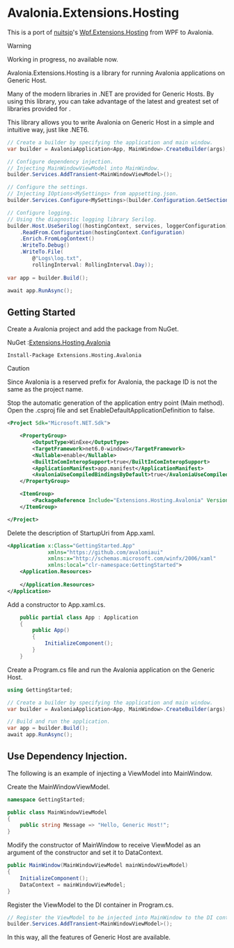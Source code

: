 # Avalonia.Extensions.Hosting

This is a port of [nuitsjp](https://github.com/nuitsjp)'s [Wpf.Extensions.Hosting](https://github.com/nuitsjp/Wpf.Extensions.Hosting) from WPF to Avalonia.

> [!WARNING]
>
> Working in progress, no available now.

Avalonia.Extensions.Hosting is a library for running Avalonia applications on Generic Host.

Many of the modern libraries in .NET are provided for Generic Hosts. By using this library, you can take advantage of the latest and greatest set of libraries provided for .   

This library allows you to write Avalonia on Generic Host in a simple and intuitive way, just like .NET6.

```csharp
// Create a builder by specifying the application and main window.
var builder = AvaloniaApplication<App, MainWindow>.CreateBuilder(args);

// Configure dependency injection.
// Injecting MainWindowViewModel into MainWindow.
builder.Services.AddTransient<MainWindowViewModel>();

// Configure the settings.
// Injecting IOptions<MySettings> from appsetting.json.
builder.Services.Configure<MySettings>(builder.Configuration.GetSection("MySettings"));

// Configure logging.
// Using the diagnostic logging library Serilog.
builder.Host.UseSerilog((hostingContext, services, loggerConfiguration) => loggerConfiguration
    .ReadFrom.Configuration(hostingContext.Configuration)
    .Enrich.FromLogContext()
    .WriteTo.Debug()
    .WriteTo.File(
        @"Logs\log.txt", 
        rollingInterval: RollingInterval.Day));
    
var app = builder.Build();

await app.RunAsync();
```

## Getting Started

Create a Avalonia project and add the package from NuGet.

NuGet :[Extensions.Hosting.Avalonia](https://www.nuget.org/packages/Extensions.Hosting.Avalonia)

```
Install-Package Extensions.Hosting.Avalonia
```

> [!CAUTION]
>
> Since Avalonia is a reserved prefix for Avalonia, the package ID is not the same as the project name.

Stop the automatic generation of the application entry point (Main method). Open the .csproj file and set EnableDefaultApplicationDefinition to false.

```xml
<Project Sdk="Microsoft.NET.Sdk">

	<PropertyGroup>
		<OutputType>WinExe</OutputType>
		<TargetFramework>net6.0-windows</TargetFramework>
		<Nullable>enable</Nullable>
		<BuiltInComInteropSupport>true</BuiltInComInteropSupport>
		<ApplicationManifest>app.manifest</ApplicationManifest>
		<AvaloniaUseCompiledBindingsByDefault>true</AvaloniaUseCompiledBindingsByDefault>
	</PropertyGroup>

	<ItemGroup>
		<PackageReference Include="Extensions.Hosting.Avalonia" Version="1.0.0" />
	</ItemGroup>

</Project>

```

Delete the description of StartupUri from App.xaml.

```xml
<Application x:Class="GettingStarted.App"
             xmlns="https://github.com/avaloniaui"
             xmlns:x="http://schemas.microsoft.com/winfx/2006/xaml"
             xmlns:local="clr-namespace:GettingStarted">
    <Application.Resources>
         
    </Application.Resources>
</Application>
```

Add a constructor to App.xaml.cs.

```csharp
    public partial class App : Application
    {
        public App()
        {
            InitializeComponent();
        }
    }
```

Create a Program.cs file and run the Avalonia application on the Generic Host.

```csharp
using GettingStarted;

// Create a builder by specifying the application and main window.
var builder = AvaloniaApplication<App, MainWindow>.CreateBuilder(args);

// Build and run the application.
var app = builder.Build();
await app.RunAsync();
```

## Use Dependency Injection.

The following is an example of injecting a ViewModel into MainWindow.

Create the MainWindowViewModel.
```csharp
namespace GettingStarted;

public class MainWindowViewModel
{
    public string Message => "Hello, Generic Host!";
}
```

Modify the constructor of MainWindow to receive ViewModel as an argument of the constructor and set it to DataContext.

```csharp
public MainWindow(MainWindowViewModel mainWindowViewModel)
{
    InitializeComponent();
    DataContext = mainWindowViewModel;
}
```

Register the ViewModel to the DI container in Program.cs.

```csharp
// Register the ViewModel to be injected into MainWindow to the DI container.
builder.Services.AddTransient<MainWindowViewModel>();
```

In this way, all the features of Generic Host are available.
